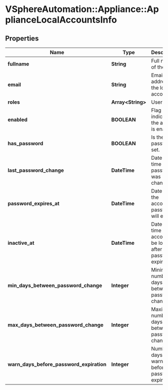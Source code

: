 # VSphereAutomation::Appliance::ApplianceLocalAccountsInfo

## Properties
Name | Type | Description | Notes
------------ | ------------- | ------------- | -------------
**fullname** | **String** | Full name of the user | [optional] 
**email** | **String** | Email address of the local account | [optional] 
**roles** | **Array&lt;String&gt;** | User roles | [optional] 
**enabled** | **BOOLEAN** | Flag indicating if the account is enabled | [optional] 
**has_password** | **BOOLEAN** | Is the user password set. | [optional] 
**last_password_change** | **DateTime** | Date and time password was changed. | [optional] 
**password_expires_at** | **DateTime** | Date when the account&#39;s password will expire | [optional] 
**inactive_at** | **DateTime** | Date and time account will be locked after password expiration. | [optional] 
**min_days_between_password_change** | **Integer** | Minimum number of days between password change | [optional] 
**max_days_between_password_change** | **Integer** | Maximum number of days between password change | [optional] 
**warn_days_before_password_expiration** | **Integer** | Number of days of warning before password expires | [optional] 


